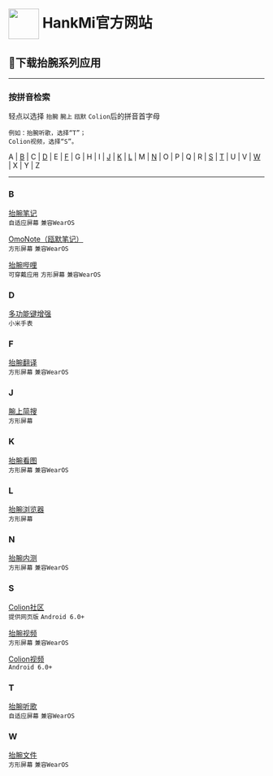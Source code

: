 
# [<img src="https://www.hankmi.com/favicon.ico" width="60" height="60" align="center" />](https://www.hankmi.com) HankMi官方网站
## 💾下载抬腕系列应用

***

### 按拼音检索
轻点以选择 `抬腕` `腕上` `瓯默` `Colion`后的拼音首字母  
~~~
例如：抬腕听歌，选择“T”；
Colion视频，选择“S”。
~~~
  
A | [B](#b) | C | [D](#d) | E | [F](#f) | G | H | I | [J](#j) | [K](#k) | [L](#l) | M | [N](#n) | O | P | Q | R | [S](#s) | [T](#t) | U | V | [W](#w) | X | Y | Z 

***

### B  
[抬腕笔记](noteplus.md)  
`自适应屏幕`
`兼容WearOS` 

[OmoNote（瓯默笔记）](omonote.md)  
`方形屏幕`
`兼容WearOS`  

[抬腕哔哩](wearbili.md)  
`可穿戴应用`
`方形屏幕`
`兼容WearOS`  

### D

[多功能键增强](wearlauncher.md)  
`小米手表` 

### F

[抬腕翻译](weartranslate.md)  
`方形屏幕`
`兼容WearOS`  

### J

[腕上简搜](wearsearch.md)  
`方形屏幕`  

### K

[抬腕看图](weargallery.md)  
`方形屏幕`
`兼容WearOS`  

### L

[抬腕浏览器](wearbrowser.md)  
`方形屏幕`  

### N

[抬腕内测](wearbeta.md)  
`方形屏幕`
`兼容WearOS` 

### S

[Colion社区](https://www.hankmi.com/community)  
`提供网页版`
`Android 6.0+`  

[抬腕视频](wearmedia.md)  
`方形屏幕`
`兼容WearOS`   

[Colion视频](mobilemedia.md)  
`Android 6.0+`  

### T

[抬腕听歌](wearmusic.md)  
`自适应屏幕`
`兼容WearOS`  

### W

[抬腕文件](wearfileexplorer.md)  
`方形屏幕`
`兼容WearOS`   
